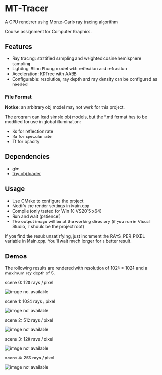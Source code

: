 # MT-Tracer

A CPU renderer using Monte-Carlo ray tracing algorithm.

Course assignment for Computer Graphics.

## Features

* Ray tracing: stratified sampling and weighted cosine hemisphere sampling
* Lighting: Blinn Phong model with reflection and refraction
* Acceleration: KDTree with AABB
* Configurable: resolution, ray depth and ray density can be configured as needed

### File Format

__Notice__: an arbitrary obj model may not work for this project.

The program can load simple obj models, but the *.mtl format has to be modified for use in global illumination:

* Ks for reflection rate
* Ka for specular rate
* Tf for opacity

## Dependencies

* glm
* [tiny obj loader](https://github.com/syoyo/tinyobjloader)

## Usage

* Use CMake to configure the project
* Modify the render settings in Main.cpp
* Compile (only tested for Win 10 VS2015 x64)
* Run and wait (patience!)
* The output image will be at the working directory (if you run in Visual Studio, it should be the project root)

If you find the result unsatisfying, just increment the RAYS_PER_PIXEL variable in Main.cpp. You'll wait much longer for a better result.

## Demos

The following results are rendered with resolution of 1024 * 1024 and a maximum ray depth of 5.

scene 0: 128 rays / pixel

![image not available](samples/house_128.png)

scene 1: 1024 rays / pixel

![image not available](samples/scene1_1024.png)

scene 2: 512 rays / pixel

![image not available](samples/scene2_512.png)

scene 3: 128 rays / pixel

![image not available](samples/scene3_128.png)

scene 4: 256 rays / pixel

![image not available](samples/scene4_256.png)
